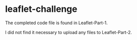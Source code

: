 # leaflet-challenge

The completed code file is found in Leaflet-Part-1. 

I did not find it necessary to upload any files to Leaflet-Part-2.